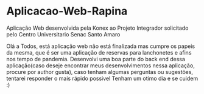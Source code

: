 # Aplicacao-Web-Rapina
Aplicação Web desenvolvida pela Konex ao Projeto Integrador solicitado pelo Centro Universitario Senac Santo Amaro

Olá a Todos, está aplicação web não está finalizada mas cumpre os papeis da mesma, que é ser uma aplicação de reservas para lanchonetes e afins nos tempo de pandemia.
Desenvolvi uma boa parte do back end dessa aplicação(caso deseje encontrar meus desenvolvimentos nessa aplicação, procure por author gusta), caso tenham algumas perguntas ou sugestões, tentarei responder o mais rápido possivel
Tenham um otimo dia e se cuidem :)
